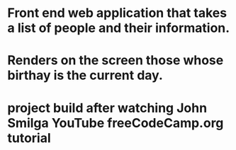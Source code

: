 # Front end web application that takes a list of people and their information.

# Renders on the screen those whose birthay is the current day.

# project build after watching John Smilga YouTube freeCodeCamp.org tutorial
